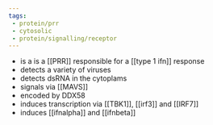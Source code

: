 ```yaml
---
tags:
 - protein/prr
 - cytosolic
 - protein/signalling/receptor
---
```

- is a is a [[PRR]] responsible for a [[type 1 ifn]] response 
- detects a variety of viruses
- detects dsRNA in the cytoplams 
- signals via [[MAVS]]
- encoded by DDX58
- induces transcription via [[TBK1]], [[irf3]] and [[IRF7]]
- induces [[ifnalpha]] and [[ifnbeta]]